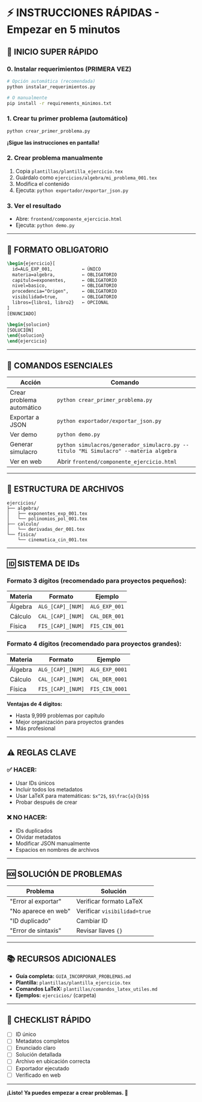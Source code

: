 # ⚡ INSTRUCCIONES RÁPIDAS - Empezar en 5 minutos

## 🚀 **INICIO SUPER RÁPIDO**

### 0. **Instalar requerimientos (PRIMERA VEZ)**
```bash
# Opción automática (recomendada)
python instalar_requerimientos.py

# O manualmente
pip install -r requirements_minimos.txt
```

### 1. **Crear tu primer problema (automático)**
```bash
python crear_primer_problema.py
```
**¡Sigue las instrucciones en pantalla!**

### 2. **Crear problema manualmente**
1. Copia `plantillas/plantilla_ejercicio.tex`
2. Guárdalo como `ejercicios/algebra/mi_problema_001.tex`
3. Modifica el contenido
4. Ejecuta: `python exportador/exportar_json.py`

### 3. **Ver el resultado**
- Abre: `frontend/componente_ejercicio.html`
- Ejecuta: `python demo.py`

---

## 📝 **FORMATO OBLIGATORIO**

```latex
\begin{ejercicio}[
  id=ALG_EXP_001,           ← ÚNICO
  materia=algebra,          ← OBLIGATORIO
  capitulo=exponentes,      ← OBLIGATORIO
  nivel=basico,             ← OBLIGATORIO
  procedencia="Origen",     ← OBLIGATORIO
  visibilidad=true,         ← OBLIGATORIO
  libros={libro1, libro2}   ← OPCIONAL
]
[ENUNCIADO]

\begin{solucion}
[SOLUCIÓN]
\end{solucion}
\end{ejercicio}
```

---

## 🔧 **COMANDOS ESENCIALES**

| Acción | Comando |
|--------|---------|
| Crear problema automático | `python crear_primer_problema.py` |
| Exportar a JSON | `python exportador/exportar_json.py` |
| Ver demo | `python demo.py` |
| Generar simulacro | `python simulacros/generador_simulacro.py --titulo "Mi Simulacro" --materia algebra` |
| Ver en web | Abrir `frontend/componente_ejercicio.html` |

---

## 📁 **ESTRUCTURA DE ARCHIVOS**

```
ejercicios/
├── algebra/
│   ├── exponentes_exp_001.tex
│   └── polinomios_pol_001.tex
├── calculo/
│   └── derivadas_der_001.tex
└── fisica/
    └── cinematica_cin_001.tex
```

---

## 🆔 **SISTEMA DE IDs**

### **Formato 3 dígitos (recomendado para proyectos pequeños):**
| Materia | Formato | Ejemplo |
|---------|---------|---------|
| Álgebra | `ALG_[CAP]_[NUM]` | `ALG_EXP_001` |
| Cálculo | `CAL_[CAP]_[NUM]` | `CAL_DER_001` |
| Física | `FIS_[CAP]_[NUM]` | `FIS_CIN_001` |

### **Formato 4 dígitos (recomendado para proyectos grandes):**
| Materia | Formato | Ejemplo |
|---------|---------|---------|
| Álgebra | `ALG_[CAP]_[NUM]` | `ALG_EXP_0001` |
| Cálculo | `CAL_[CAP]_[NUM]` | `CAL_DER_0001` |
| Física | `FIS_[CAP]_[NUM]` | `FIS_CIN_0001` |

**Ventajas de 4 dígitos:**
- Hasta 9,999 problemas por capítulo
- Mejor organización para proyectos grandes
- Más profesional

---

## ⚠️ **REGLAS CLAVE**

### ✅ **HACER:**
- Usar IDs únicos
- Incluir todos los metadatos
- Usar LaTeX para matemáticas: `$x^2$`, `$$\frac{a}{b}$$`
- Probar después de crear

### ❌ **NO HACER:**
- IDs duplicados
- Olvidar metadatos
- Modificar JSON manualmente
- Espacios en nombres de archivos

---

## 🆘 **SOLUCIÓN DE PROBLEMAS**

| Problema | Solución |
|----------|----------|
| "Error al exportar" | Verificar formato LaTeX |
| "No aparece en web" | Verificar `visibilidad=true` |
| "ID duplicado" | Cambiar ID |
| "Error de sintaxis" | Revisar llaves `{}` |

---

## 📚 **RECURSOS ADICIONALES**

- **Guía completa:** `GUIA_INCORPORAR_PROBLEMAS.md`
- **Plantilla:** `plantillas/plantilla_ejercicio.tex`
- **Comandos LaTeX:** `plantillas/comandos_latex_utiles.md`
- **Ejemplos:** `ejercicios/` (carpeta)

---

## 🎯 **CHECKLIST RÁPIDO**

- [ ] ID único
- [ ] Metadatos completos
- [ ] Enunciado claro
- [ ] Solución detallada
- [ ] Archivo en ubicación correcta
- [ ] Exportador ejecutado
- [ ] Verificado en web

---

**¡Listo! Ya puedes empezar a crear problemas. 🎉** 